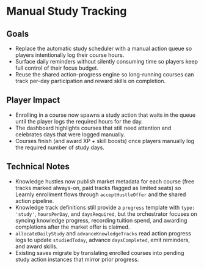 # Manual Study Tracking

## Goals
- Replace the automatic study scheduler with a manual action queue so players intentionally log their course hours.
- Surface daily reminders without silently consuming time so players keep full control of their focus budget.
- Reuse the shared action-progress engine so long-running courses can track per-day participation and reward skills on completion.

## Player Impact
- Enrolling in a course now spawns a study action that waits in the queue until the player logs the required hours for the day.
- The dashboard highlights courses that still need attention and celebrates days that were logged manually.
- Courses finish (and award XP + skill boosts) once players manually log the required number of study days.

## Technical Notes
- Knowledge hustles now publish market metadata for each course (free tracks marked always-on, paid tracks flagged as limited seats) so Learnly enrollment flows through `acceptHustleOffer` and the shared action pipeline.
- Knowledge track definitions still provide a `progress` template with `type: 'study'`, `hoursPerDay`, and `daysRequired`, but the orchestrator focuses on syncing knowledge progress, recording tuition spend, and awarding completions after the market offer is claimed.
- `allocateDailyStudy` and `advanceKnowledgeTracks` read action progress logs to update `studiedToday`, advance `daysCompleted`, emit reminders, and award skills.
- Existing saves migrate by translating enrolled courses into pending study action instances that mirror prior progress.
